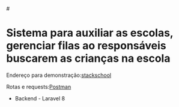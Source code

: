#<h1>Sistema para auxiliar as escolas, gerenciar filas ao responsáveis buscarem as crianças na escola</h1>
<p>Endereço para demonstração:<a href="https://stackschool1.websiteseguro.com">stackschool</a></p>   
<p>Rotas e requests:<a href="https://documenter.getpostman.com/view/8365410/TVYJ6cPL">Postman</a></p>
<ul>
<li>Backend - Laravel 8</li>
</ul>